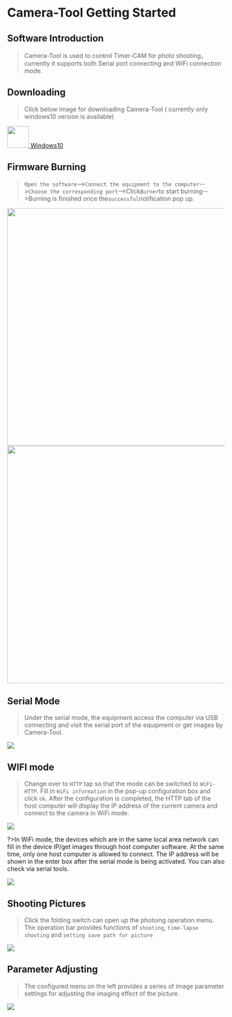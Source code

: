 # Camera-Tool Getting Started

## Software Introduction

>Camera-Tool is used to control Timer-CAM for photo shooting，currently it supports both Serial port connecting and WiFi connection mode.


## Downloading

>Click below image for downloading Camera-Tool ( currently only windows10 version is available)

<div class="files_download">
   <p class="item">
      <a href="https://m5stack.oss-cn-shenzhen.aliyuncs.com/resource/software/cameraTools_V0.01.exe">
      <img src="/image/base/Windows_logo.webp" width="50">
      <span class="item-title">Windows10</span>
      </a>
   </p>
</div>

## Firmware Burning

>`Open the software`-->`Connect the equipment to the computer`-->`Choose the corresponding port`-->Click`Burner`to start burning-->Burning is finished once the`successful`notification pop up.

<img src="assets\img\quick_start\timer_cam\camera_tool_01.webp" width="550px">
<img src="assets\img\quick_start\timer_cam\camera_tool_02.webp" width="550px">

## Serial Mode

>Under the serial mode, the equipment access the computer via USB connecting and visit the serial port of the equipment or get images by Camera-Tool. 

<img src="assets\img\quick_start\timer_cam\camera_tool_03.webp">

## WIFI mode

>Change over to `HTTP` tap so that the mode can be switched to `WiFi-HTTP`. Fill in `WiFi information` in the pop-up configuration box and click `ok`. After the configuration is completed, the HTTP tab of the host computer will display the IP address of the current camera and connect to the camera in WiFi mode.

<img src="assets\img\quick_start\timer_cam\camera_tool_04.webp">

?>In WiFi mode, the devices which are in the same local area network can fill in the device IP/get images through host computer software. At the same time, only one host computer is allowed to connect. The IP address will be shown in the enter box after the serial mode is being activated. You can also check via serial tools. 

<img src="assets\img\quick_start\timer_cam\camera_tool_05.webp">


## Shooting Pictures

>Click the folding switch can open up the photoing operation menu. The operation bar provides functions of `shooting`, `time-lapse shooting` and `setting save path for picture`

<img src="assets\img\quick_start\timer_cam\camera_tool_06.webp">


## Parameter Adjusting

>The configured menu on the left provides a series of image parameter settings for adjusting the imaging effect of the picture.

<img src="assets\img\quick_start\timer_cam\camera_tool_07.webp">

<script>
   anchor_search();
   scrollFunc();
</script>
